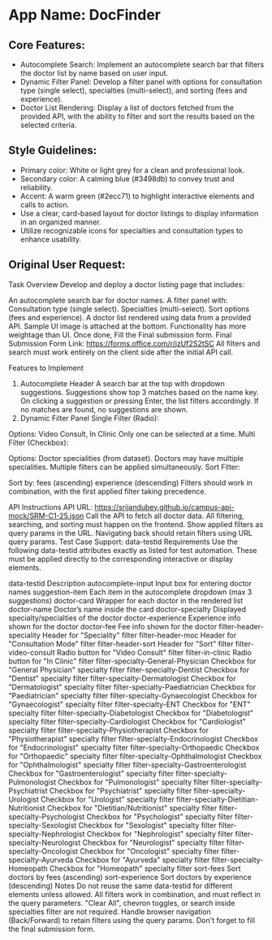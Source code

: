 # **App Name**: DocFinder

## Core Features:

- Autocomplete Search: Implement an autocomplete search bar that filters the doctor list by name based on user input.
- Dynamic Filter Panel: Develop a filter panel with options for consultation type (single select), specialties (multi-select), and sorting (fees and experience).
- Doctor List Rendering: Display a list of doctors fetched from the provided API, with the ability to filter and sort the results based on the selected criteria.

## Style Guidelines:

- Primary color: White or light grey for a clean and professional look.
- Secondary color: A calming blue (#3498db) to convey trust and reliability.
- Accent: A warm green (#2ecc71) to highlight interactive elements and calls to action.
- Use a clear, card-based layout for doctor listings to display information in an organized manner.
- Utilize recognizable icons for specialties and consultation types to enhance usability.

## Original User Request:
Task Overview
Develop and deploy a doctor listing page that includes:

An autocomplete search bar for doctor names.
A filter panel with:
Consultation type (single select).
Specialties (multi-select).
Sort options (fees and experience).
A doctor list rendered using data from a provided API.
Sample UI image is attached at the bottom.
Functionality has more weightage than UI.
Once done, Fill the Final submission form.
Final Submission Form Link: https://forms.office.com/r/jzUf2S2tSC
All filters and search must work entirely on the client side after the initial API call.

Features to Implement
1. Autocomplete Header
A search bar at the top with dropdown suggestions.
Suggestions show top 3 matches based on the name key.
On clicking a suggestion or pressing Enter, the list filters accordingly.
If no matches are found, no suggestions are shown.
2. Dynamic Filter Panel
Single Filter (Radio):

Options: Video Consult, In Clinic
Only one can be selected at a time.
Multi Filter (Checkbox):

Options: Doctor specialities (from dataset).
Doctors may have multiple specialities.
Multiple filters can be applied simultaneously.
Sort Filter:

Sort by:
fees (ascending)
experience (descending)
Filters should work in combination, with the first applied filter taking precedence.

API Instructions
API URL: https://srijandubey.github.io/campus-api-mock/SRM-C1-25.json
Call the API to fetch all doctor data.
All filtering, searching, and sorting must happen on the frontend.
Show applied filters as query params in the URL.
Navigating back should retain filters using URL query params.
Test Case Support: data-testid Requirements
Use the following data-testid attributes exactly as listed for test automation. These must be applied directly to the corresponding interactive or display elements.

data-testid	Description
autocomplete-input	Input box for entering doctor names
suggestion-item	Each item in the autocomplete dropdown (max 3 suggestions)
doctor-card	Wrapper for each doctor in the rendered list
doctor-name	Doctor’s name inside the card
doctor-specialty	Displayed specialty/specialties of the doctor
doctor-experience	Experience info shown for the doctor
doctor-fee	Fee info shown for the doctor
filter-header-speciality	Header for "Speciality" filter
filter-header-moc	Header for "Consultation Mode" filter
filter-header-sort	Header for "Sort" filter
filter-video-consult	Radio button for "Video Consult" filter
filter-in-clinic	Radio button for "In Clinic" filter
filter-specialty-General-Physician	Checkbox for "General Physician" specialty filter
filter-specialty-Dentist	Checkbox for "Dentist" specialty filter
filter-specialty-Dermatologist	Checkbox for "Dermatologist" specialty filter
filter-specialty-Paediatrician	Checkbox for "Paediatrician" specialty filter
filter-specialty-Gynaecologist	Checkbox for "Gynaecologist" specialty filter
filter-specialty-ENT	Checkbox for "ENT" specialty filter
filter-specialty-Diabetologist	Checkbox for "Diabetologist" specialty filter
filter-specialty-Cardiologist	Checkbox for "Cardiologist" specialty filter
filter-specialty-Physiotherapist	Checkbox for "Physiotherapist" specialty filter
filter-specialty-Endocrinologist	Checkbox for "Endocrinologist" specialty filter
filter-specialty-Orthopaedic	Checkbox for "Orthopaedic" specialty filter
filter-specialty-Ophthalmologist	Checkbox for "Ophthalmologist" specialty filter
filter-specialty-Gastroenterologist	Checkbox for "Gastroenterologist" specialty filter
filter-specialty-Pulmonologist	Checkbox for "Pulmonologist" specialty filter
filter-specialty-Psychiatrist	Checkbox for "Psychiatrist" specialty filter
filter-specialty-Urologist	Checkbox for "Urologist" specialty filter
filter-specialty-Dietitian-Nutritionist	Checkbox for "Dietitian/Nutritionist" specialty filter
filter-specialty-Psychologist	Checkbox for "Psychologist" specialty filter
filter-specialty-Sexologist	Checkbox for "Sexologist" specialty filter
filter-specialty-Nephrologist	Checkbox for "Nephrologist" specialty filter
filter-specialty-Neurologist	Checkbox for "Neurologist" specialty filter
filter-specialty-Oncologist	Checkbox for "Oncologist" specialty filter
filter-specialty-Ayurveda	Checkbox for "Ayurveda" specialty filter
filter-specialty-Homeopath	Checkbox for "Homeopath" specialty filter
sort-fees	Sort doctors by fees (ascending)
sort-experience	Sort doctors by experience (descending)
Notes
Do not reuse the same data-testid for different elements unless allowed.
All filters work in combination, and must reflect in the query parameters.
"Clear All", chevron toggles, or search inside specialties filter are not required.
Handle browser navigation (Back/Forward) to retain filters using the query params.
Don't forget to fill the final submission form.
  